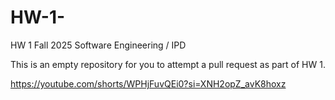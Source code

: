 # HW-1-

HW 1 Fall 2025 Software Engineering / IPD 

This is an empty repository for you to attempt a pull request as part of HW 1.

https://youtube.com/shorts/WPHjFuvQEi0?si=XNH2opZ_avK8hoxz


